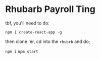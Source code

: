# Rhubarb Payroll Ting

tbf, you'll need to do:

`npm i create-react-app -g`

then clone 'er, cd into the `rhubrb` and do;

`npm i`
`npm start`
